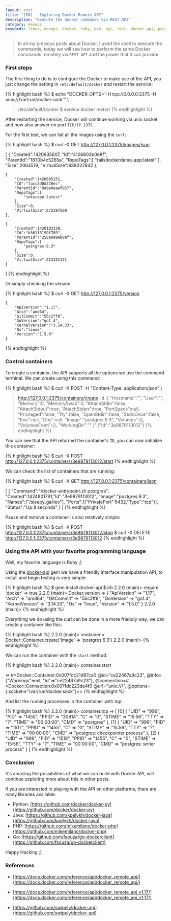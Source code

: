 ```yaml
---
layout: post
title: "[EN] - Exploring Docker Remote API"
description: "Execute the docker commands via REST API"
category: devops
keywords: linux, devops, docker, ruby, gem, api, rest, docker-api, postgres
---
```


> In all my previous posts about Docker, I used the shell to execute the 
commands, today we will see how to perform the same Docker commands 
remotely via `REST API` and the power that it can provide.

### First steps

The first thing to do is to configure the Docker to make use of the API, 
you just change the setting in `/etc/default/docker` and restart the 
service:

{% highlight bash %}
$ echo "DOCKER_OPTS='-H tcp://0.0.0.0:2375 -H unix:///var/run/docker.sock'" \
> /etc/default/docker
$ service docker restart
{% endhighlight %}

After restarting the service, Docker will continue working via unix 
socket and now also answer on port `TCP/IP 2375`.

For the first test, we can list all the images using the `curl`:

{% highlight bash %}
$ curl -X GET http://127.0.0.1:2375/images/json

[
	{
		"Created":1420935607,
		"Id":"4106803b0e8f",
		"ParentId":"1870b4c5265a",
		"RepoTags":[
			"railsdockerdemo_app:latest"
		],
		"Size":2064519,
		"VirtualSize":838022842
	},

	{
		"Created":1420685151,
		"Id":"facc3d0d228ec",
		"ParentId":"9a9e0eaaf857",
		"RepoTags":[
			"inkscape:latest"
		],
		"Size":0,
		"VirtualSize":672397560
	},

	{
		"Created":1420102338,
		"Id":"b36113199f789",
		"ParentId":"258a0a9eb8af",
		"RepoTags":[
			"postgres:9.3"
		],
		"Size":0,
		"VirtualSize":213151121
	}
]
{% endhighlight %}

Or simply checking the version:

{% highlight bash %}
$ curl -X GET http://127.0.0.1:2375/version

	{
		"ApiVersion":"1.17",
		"Arch":"amd64",
		"GitCommit":"5bc2ff8",
		"GoVersion":"go1.4",
		"KernelVersion":"3.14.33",
		"Os":"linux",
		"Version":"1.5.0"
	}
{% endhighlight %}

### Control containers

To create a container, the API supports all the options we use the 
command terminal. We can create using this command:

{% highlight bash %}
$ curl -X POST -H "Content-Type: application/json" \
> http://127.0.0.1:2375/containers/create -d '{
	"Hostname":"",
	"User":"",
	"Memory":0,
	"MemorySwap":0,
	"AttachStdin":false,
	"AttachStdout":true,
	"AttachStderr":true,
	"PortSpecs":null,
	"Privileged":false,
	"Tty":false,
	"OpenStdin":false,
	"StdinOnce":false,
	"Env":null,
	"Dns":null,
	"Image":"postgres:9.3",
	"Volumes":{},
	"VolumesFrom":{},
	"WorkingDir":""
}'
{"Id":"3e9879113012"}
{% endhighlight %}

You can see that the API returned the container's `ID`, you can now 
initialize this container:

{% highlight bash %}
$ curl -X POST http://127.0.0.1:2375/containers/3e9879113012/start
{% endhighlight %}

We can check the list of containers that are running:

{% highlight bash %}
$ curl -X GET http://127.0.0.1:2375/containers/json

[
	{
		"Command":"/docker-entrypoint.sh postgres",
		"Created":1424801791,"Id":"3e9879113012",
		"Image":"postgres:9.3",
		"Names":["/sleepy_galileo"],
		"Ports":[{"PrivatePort":5432,"Type":"tcp"}],
		"Status":"Up 8 seconds"
	}
]
{% endhighlight %}

Pause and remove a container is also relatively simple:

{% highlight bash %}
$ curl -X POST http://127.0.0.1:2375/containers/3e9879113012/stop
$ curl -X DELETE http://127.0.0.1:2375/containers/3e9879113012
{% endhighlight %}

### Using the API with your favorite programming language

Well, my favorite language is Ruby ;)

Using the [docker-api](https://github.com/swipely/docker-api) gem we have a friendly interface manipulation API, 
to install and begin testing is very simple:

{% highlight bash %}
$ gem install docker-api
$ irb
2.2.0 (main)> require 'docker'
=> true
2.2.0 (main)> Docker.version
=> {
	"ApiVersion" => "1.17",
	"Arch" => "amd64",
	"GitCommit" => "5bc2ff8",
	"GoVersion" => "go1.4",
	"KernelVersion" => "3.14.33",
	"Os" => "linux",
	"Version" => "1.5.0"
}
2.2.0 (main)>
{% endhighlight %}

Everything we do using the curl can be done in a more friendly way, 
we can create a container like this:

{% highlight bash %}
2.2.0 (main)> container = Docker::Container.create('Image' => 'postgres:9.3')
2.2.0 (main)>
{% endhighlight %}
					
We can run the container with the `start` method:

{% highlight bash %}
2.2.0 (main)> container.start

=> #<Docker::Container:0x007fdc21d87ca0 
		@id="ce22467a9c23", 
		@info={"Warnings"=>nil, "id"=>"ce22467a9c23"}, 
		@connection=#<Docker::Connection:0x007fdc223de4f0 @url="unix:///", 
		@options={:socket=>"/var/run/docker.sock"}>>
{% endhighlight %}

And list the running processes in the container with top:

{% highlight bash %}
2.2.0 (main)> container.top
=> [
	[0] {
		"UID" => "999",
			"PID" => "1455",
			"PPID" => "30814",
			"C" => "0",
			"STIME" => "15:56",
			"TTY" => "?",
			"TIME" => "00:00:00",
			"CMD" => "postgres"
	},
	[1] {
		"UID" => "999",
		"PID" => "1517",
		"PPID" => "1455",
		"C" => "0",
		"STIME" => "15:56",
		"TTY" => "?",
		"TIME" => "00:00:00",
		"CMD" => "postgres: checkpointer process"
	},
	[2] {
		"UID" => "999",
		"PID" => "1518",
		"PPID" => "1455",
		"C" => "0",
		"STIME" => "15:56",
		"TTY" => "?",
		"TIME" => "00:00:00",
		"CMD" => "postgres: writer process"
	}
]
{% endhighlight %}

### Conclusion

It's amazing the possibilities of what we can build with Docker API, 
will continue exploring more about this in other posts.

If you are interested in playing with the API on other platforms, 
there are many libraries available:

- Python: [https://github.com/docker/docker-py](https://github.com/docker/docker-py)
- Java: [https://github.com/kpelykh/docker-java](https://github.com/kpelykh/docker-java)
- PHP: [https://github.com/mikemilano/docker-php](https://github.com/mikemilano/docker-php)
- Go: [https://github.com/fsouza/go-dockerclient](https://github.com/fsouza/go-dockerclient)

Happy Hacking ;)

### References

- [https://docs.docker.com/reference/api/docker_remote_api/](https://docs.docker.com/reference/api/docker_remote_api/)

- [https://docs.docker.com/reference/api/docker_remote_api_v1.17/](https://docs.docker.com/reference/api/docker_remote_api_v1.17/)

- [https://github.com/swipely/docker-api](https://github.com/swipely/docker-api)
